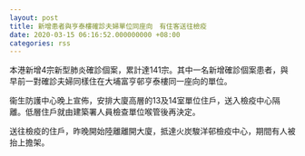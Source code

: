 ```yaml
---
layout: post
title: 新增患者與亨泰樓確診夫婦單位同座向　有住客送往檢疫
date: 2020-03-15 06:16:52.000000000 +08:00
categories: rss
---
```


本港新增4宗新型肺炎確診個案，累計達141宗。其中一名新增確診個案患者，與早前一對確診夫婦同樣住在大埔富亨邨亨泰樓同一座向的單位。

衞生防護中心晚上宣佈，安排大廈高層的13及14室單位住戶，送入檢疫中心隔離。低層住戶就由建築署人員檢查單位喉管後再決定。

送往檢疫的住戶，昨晚開始陸離離開大廈，抵達火炭駿洋邨檢疫中心，期間有人被抬上擔架。
